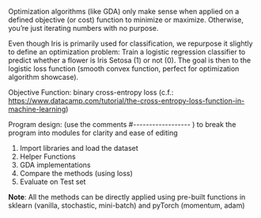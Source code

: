Optimization algorithms (like GDA) only make sense when applied on a defined objective (or cost) function to minimize or maximize.
Otherwise, you’re just iterating numbers with no purpose.

Even though Iris is primarily used for classification, we repurpose it slightly to define an optimization problem:
Train a logistic regression classifier to predict whether a flower is Iris Setosa (1) or not (0).
The goal is then to the logistic loss function (smooth convex function, perfect for optimization algorithm showcase).

Objective Function: binary cross-entropy loss (c.f.: <https://www.datacamp.com/tutorial/the-cross-entropy-loss-function-in-machine-learning>)

Program design: (use the comments #------------------ <number>) to break the program into modules for clarity and ease of editing
1. Import libraries and load the dataset
2. Helper Functions
3. GDA implementations
4. Compare the methods (using loss)
5. Evaluate on Test set

**Note**: All the methods can be directly applied using pre-built functions in sklearn (vanilla, stochastic, mini-batch) and pyTorch (momentum, adam)
